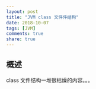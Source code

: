 ```yaml
---
layout: post
title: "JVM class 文件件结构"
date: 2018-10-07
tags: [JVM]
comments: true
share: true
---
```


## 概述

class 文件结构一堆很枯燥的内容。。。